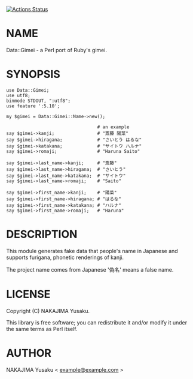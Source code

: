 [![Actions Status](https://github.com/youpong/pl-gimei/workflows/test/badge.svg)](https://github.com/youpong/pl-gimei/actions)
# NAME

Data::Gimei - a Perl port of Ruby's gimei.

# SYNOPSIS

    use Data::Gimei;
    use utf8;
    binmode STDOUT, ":utf8";
    use feature ':5.10';

    my $gimei = Data::Gimei::Name->new();

                                      # an example
    say $gimei->kanji;                # "斎藤 陽菜"
    say $gimei->hiragana;             # "さいとう はるな"
    say $gimei->katakana;             # "サイトウ ハルナ"
    say $gimei->romaji;               # "Haruna Saito"

    say $gimei->last_name->kanji;     # "斎藤"
    say $gimei->last_name->hiragana;  # "さいとう"
    say $gimei->last_name->katakana;  # "サイトウ"
    say $gimei->last_name->romaji;    # "Saito"

    say $gimei->first_name->kanji;    # "陽菜"
    say $gimei->first_name->hiragana; # "はるな"
    say $gimei->first_name->katakana; # "ハルナ"
    say $gimei->first_name->romaji;   # "Haruna"

# DESCRIPTION

This module generates fake data that people's name in Japanese and
supports furigana, phonetic renderings of kanji.

The project name comes from Japanese '偽名' means a false name.

# LICENSE

Copyright (C) NAKAJIMA Yusaku.

This library is free software; you can redistribute it and/or modify
it under the same terms as Perl itself.

# AUTHOR

NAKAJIMA Yusaku < example@example.com >
